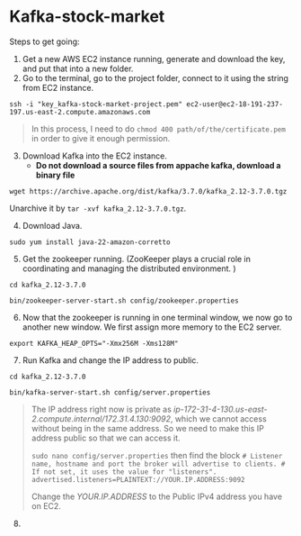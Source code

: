 # Kafka-stock-market

Steps to get going:

1. Get a new AWS EC2 instance running, generate and download the key, and put that into a new folder.
2. Go to the terminal, go to the project folder, connect to it using the string from EC2 instance.

`ssh -i "key_kafka-stock-market-project.pem" ec2-user@ec2-18-191-237-197.us-east-2.compute.amazonaws.com`

> In this process, I need to do
> `chmod 400 path/of/the/certificate.pem`
> in order to give it enough permission.

3. Download Kafka into the EC2 instance.
   - **Do not download a source files from appache kafka, download a binary file**

`wget https://archive.apache.org/dist/kafka/3.7.0/kafka_2.12-3.7.0.tgz`

Unarchive it by `tar -xvf kafka_2.12-3.7.0.tgz`.

4. Download Java.

`sudo yum install java-22-amazon-corretto`

5. Get the zookeeper running. (ZooKeeper plays a crucial role in coordinating and managing the distributed environment. )

`cd kafka_2.12-3.7.0`

`bin/zookeeper-server-start.sh config/zookeeper.properties`

6. Now that the zookeeper is running in one terminal window, we now go to another new window. We first assign more memory to the EC2 server.

`export KAFKA_HEAP_OPTS="-Xmx256M -Xms128M"`

7. Run Kafka and change the IP address to public.

`cd kafka_2.12-3.7.0`

`bin/kafka-server-start.sh config/server.properties`

> The IP address right now is private as *ip-172-31-4-130.us-east-2.compute.internal/172.31.4.130:9092*, which we cannot access without being in the same address. So we need to make this IP address public so that we can access it.
> 
> `sudo nano config/server.properties` then find the block
> `# Listener name, hostname and port the broker will advertise to clients. # If not set, it uses the value for "listeners". advertised.listeners=PLAINTEXT://YOUR.IP.ADDRESS:9092`
>
> Change the *YOUR.IP.ADDRESS* to the Public IPv4 address you have on EC2.

8.


